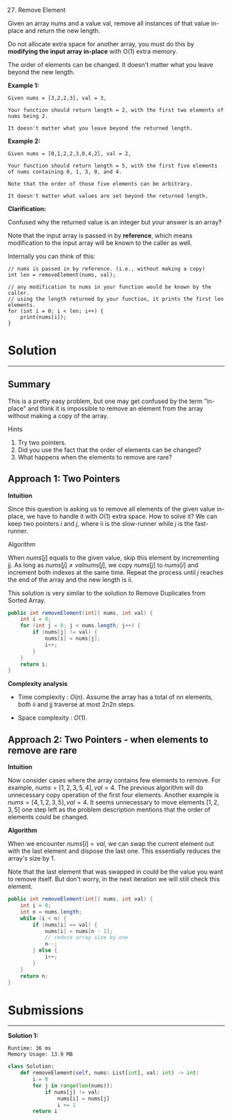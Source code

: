 27. Remove Element

Given an array nums and a value val, remove all instances of that value in-place and return the new length.

Do not allocate extra space for another array, you must do this by **modifying the input array in-place** with O(1) extra memory.

The order of elements can be changed. It doesn't matter what you leave beyond the new length.

**Example 1:**
```
Given nums = [3,2,2,3], val = 3,

Your function should return length = 2, with the first two elements of nums being 2.

It doesn't matter what you leave beyond the returned length.
```

**Example 2:**
```
Given nums = [0,1,2,2,3,0,4,2], val = 2,

Your function should return length = 5, with the first five elements of nums containing 0, 1, 3, 0, and 4.

Note that the order of those five elements can be arbitrary.

It doesn't matter what values are set beyond the returned length.
```

**Clarification:**

Confused why the returned value is an integer but your answer is an array?

Note that the input array is passed in by **reference**, which means modification to the input array will be known to the caller as well.

Internally you can think of this:
```
// nums is passed in by reference. (i.e., without making a copy)
int len = removeElement(nums, val);

// any modification to nums in your function would be known by the caller.
// using the length returned by your function, it prints the first len elements.
for (int i = 0; i < len; i++) {
    print(nums[i]);
}
```

# Solution
---
## Summary
This is a pretty easy problem, but one may get confused by the term "in-place" and think it is impossible to remove an element from the array without making a copy of the array.

Hints
1. Try two pointers.
1. Did you use the fact that the order of elements can be changed?
1. What happens when the elements to remove are rare?

## Approach 1: Two Pointers
**Intuition**

Since this question is asking us to remove all elements of the given value in-place, we have to handle it with $O(1)$ extra space. How to solve it? We can keep two pointers $i$ and $j$, where ii is the slow-runner while $j$ is the fast-runner.

Algorithm

When $nums[j]$ equals to the given value, skip this element by incrementing jj. As long as $nums[j] \neq valnums[j]$, we copy $nums[j]$ to $nums[i]$ and increment both indexes at the same time. Repeat the process until $j$ reaches the end of the array and the new length is ii.

This solution is very similar to the solution to Remove Duplicates from Sorted Array.
```java
public int removeElement(int[] nums, int val) {
    int i = 0;
    for (int j = 0; j < nums.length; j++) {
        if (nums[j] != val) {
            nums[i] = nums[j];
            i++;
        }
    }
    return i;
}
```

**Complexity analysis**

* Time complexity : $O(n)$. Assume the array has a total of nn elements, both ii and jj traverse at most 2n2n steps.

* Space complexity : $O(1)$.

## Approach 2: Two Pointers - when elements to remove are rare
**Intuition**

Now consider cases where the array contains few elements to remove. For example, $nums = [1,2,3,5,4], val = 4$. The previous algorithm will do unnecessary copy operation of the first four elements. Another example is $nums = [4,1,2,3,5], val = 4$. It seems unnecessary to move elements $[1,2,3,5]$ one step left as the problem description mentions that the order of elements could be changed.

**Algorithm**

When we encounter $nums[i] = val$, we can swap the current element out with the last element and dispose the last one. This essentially reduces the array's size by 1.

Note that the last element that was swapped in could be the value you want to remove itself. But don't worry, in the next iteration we will still check this element.

```java
public int removeElement(int[] nums, int val) {
    int i = 0;
    int n = nums.length;
    while (i < n) {
        if (nums[i] == val) {
            nums[i] = nums[n - 1];
            // reduce array size by one
            n--;
        } else {
            i++;
        }
    }
    return n;
}
```

# Submissions
---
**Solution 1:**
```
Runtime: 36 ms
Memory Usage: 13.9 MB
```
```python
class Solution:
    def removeElement(self, nums: List[int], val: int) -> int:
        i = 0
        for j in range(len(nums)):
            if nums[j] != val:
                nums[i] = nums[j]
                i += 1
        return i
```